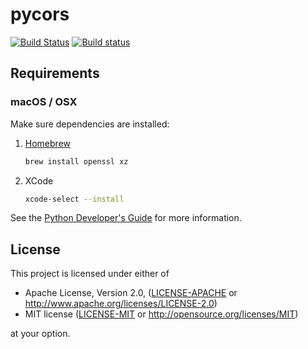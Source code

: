 # pycors

[![Build Status](https://travis-ci.org/nbigaouette/pycors.svg?branch=master)](https://travis-ci.org/nbigaouette/pycors)
[![Build status](https://ci.appveyor.com/api/projects/status/21n6gdcqj4oh68q8?svg=true&passingText=AppVeyor:%20%20passing)](https://ci.appveyor.com/project/nbigaouette/pycors)


## Requirements

### macOS / OSX

Make sure dependencies are installed:

1. [Homebrew](https://brew.sh/)

    ```sh
    brew install openssl xz
    ```
2. XCode

    ```sh
    xcode-select --install
    ```

See the [Python Developer's Guide](https://devguide.python.org/setup/#macos-and-os-x) for more information.

## License

This project is licensed under either of

* Apache License, Version 2.0, ([LICENSE-APACHE](LICENSE-APACHE) or
  http://www.apache.org/licenses/LICENSE-2.0)
* MIT license ([LICENSE-MIT](LICENSE-MIT) or
  http://opensource.org/licenses/MIT)

at your option.
